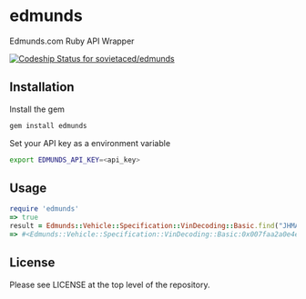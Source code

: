 # edmunds 
Edmunds.com Ruby API Wrapper 

[![Codeship Status for sovietaced/edmunds](https://codeship.io/projects/d03c61a0-a2bc-0132-516c-0e0102967270/status)](https://codeship.io/projects/65819)

## Installation
Install the gem
```bash
gem install edmunds
```
Set your API key as a environment variable
```bash
export EDMUNDS_API_KEY=<api_key>
```

## Usage
```ruby
require 'edmunds'
=> true
result = Edmunds::Vehicle::Specification::VinDecoding::Basic.find("JHMAP11461T005905")
=> #<Edmunds::Vehicle::Specification::VinDecoding::Basic:0x007faa2a0e4e40 @make="Honda", @model="S2000", @year=2001>

```
## License

Please see LICENSE at the top level of the repository.
